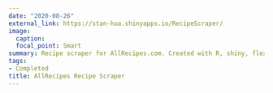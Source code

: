```yaml
---
date: "2020-08-26"
external_link: https://stan-hua.shinyapps.io/RecipeScraper/
image:
  caption: 
  focal_point: Smart
summary: Recipe scraper for AllRecipes.com. Created with R, shiny, flexdashboard, and shinyapps.io
tags:
- Completed
title: AllRecipes Recipe Scraper
---
```

